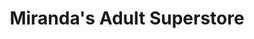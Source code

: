 ---
title: "Miranda's Adult Superstore"
url: /starkville/mirandas-adult-superstore/
shop: Erotik
---